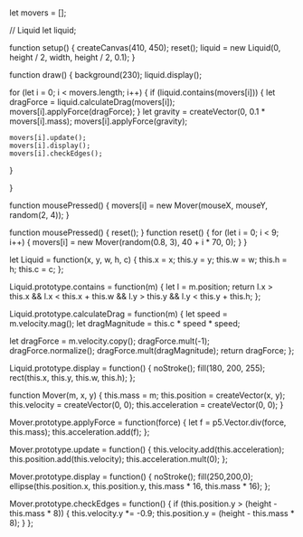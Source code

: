 # 
let movers = [];

// Liquid
let liquid;

function setup() {
  createCanvas(410, 450);
  reset();
  liquid = new Liquid(0, height / 2, width, height / 2, 0.1);
}

function draw() {
  background(230);
  liquid.display();

  for (let i = 0; i < movers.length; i++) {
    if (liquid.contains(movers[i])) {
      let dragForce = liquid.calculateDrag(movers[i]);
      movers[i].applyForce(dragForce);
    }
    let gravity = createVector(0, 0.1 * movers[i].mass);
    movers[i].applyForce(gravity);
    
    movers[i].update();
    movers[i].display();
    movers[i].checkEdges();
  }

}

function mousePressed() {
  movers[i] = new Mover(mouseX, mouseY, random(2, 4));
}

function mousePressed() {
  reset();
}
function reset() {
  for (let i = 0; i < 9; i++) {
    movers[i] = new Mover(random(0.8, 3), 40 + i * 70, 0);
  }
}

let Liquid = function(x, y, w, h, c) {
  this.x = x;
  this.y = y;
  this.w = w;
  this.h = h;
  this.c = c;
};

Liquid.prototype.contains = function(m) {
  let l = m.position;
  return l.x > this.x && l.x < this.x + this.w &&
         l.y > this.y && l.y < this.y + this.h;
};

Liquid.prototype.calculateDrag = function(m) {
  let speed = m.velocity.mag();
  let dragMagnitude = this.c * speed * speed;

  let dragForce = m.velocity.copy();
  dragForce.mult(-1);
  dragForce.normalize();
  dragForce.mult(dragMagnitude);
  return dragForce;
};

Liquid.prototype.display = function() {
  noStroke();
  fill(180, 200, 255);
  rect(this.x, this.y, this.w, this.h);
};

function Mover(m, x, y) {
  this.mass = m;
  this.position = createVector(x, y);
  this.velocity = createVector(0, 0);
  this.acceleration = createVector(0, 0);
}

Mover.prototype.applyForce = function(force) {
  let f = p5.Vector.div(force, this.mass);
  this.acceleration.add(f);
};

Mover.prototype.update = function() {
  this.velocity.add(this.acceleration);
  this.position.add(this.velocity);
  this.acceleration.mult(0);
};

Mover.prototype.display = function() {
  noStroke();
  fill(250,200,0);
  ellipse(this.position.x, this.position.y, this.mass * 16, this.mass * 16);
};

Mover.prototype.checkEdges = function() {
  if (this.position.y > (height - this.mass * 8)) {
    this.velocity.y *= -0.9;
    this.position.y = (height - this.mass * 8);
  }
};
